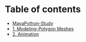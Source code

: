 # Table of contents

* [MayaPython-Study](README.md)
* [1. Modeling-Polygon Meshes](modeling-polygons.md)
* [2. Animation](2.-animation.md)

